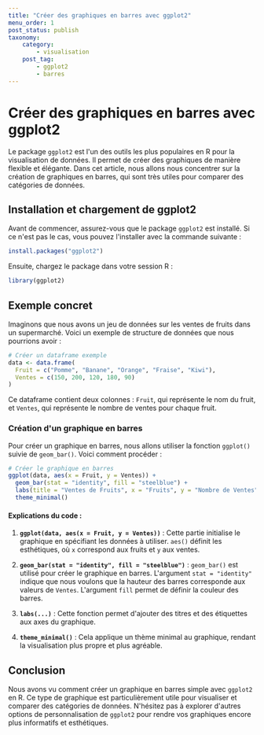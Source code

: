 ```yaml
---
title: "Créer des graphiques en barres avec ggplot2"
menu_order: 1
post_status: publish
taxonomy:
    category:
        - visualisation
    post_tag:
        - ggplot2
        - barres
---
```


# Créer des graphiques en barres avec ggplot2

Le package `ggplot2` est l'un des outils les plus populaires en R pour la visualisation de données. Il permet de créer des graphiques de manière flexible et élégante. Dans cet article, nous allons nous concentrer sur la création de graphiques en barres, qui sont très utiles pour comparer des catégories de données.

## Installation et chargement de ggplot2

Avant de commencer, assurez-vous que le package `ggplot2` est installé. Si ce n'est pas le cas, vous pouvez l'installer avec la commande suivante :

```R
install.packages("ggplot2")
```

Ensuite, chargez le package dans votre session R :

```R
library(ggplot2)
```

## Exemple concret

Imaginons que nous avons un jeu de données sur les ventes de fruits dans un supermarché. Voici un exemple de structure de données que nous pourrions avoir :

```R
# Créer un dataframe exemple
data <- data.frame(
  Fruit = c("Pomme", "Banane", "Orange", "Fraise", "Kiwi"),
  Ventes = c(150, 200, 120, 180, 90)
)
```

Ce dataframe contient deux colonnes : `Fruit`, qui représente le nom du fruit, et `Ventes`, qui représente le nombre de ventes pour chaque fruit.

### Création d'un graphique en barres

Pour créer un graphique en barres, nous allons utiliser la fonction `ggplot()` suivie de `geom_bar()`. Voici comment procéder :

```R
# Créer le graphique en barres
ggplot(data, aes(x = Fruit, y = Ventes)) +
  geom_bar(stat = "identity", fill = "steelblue") +
  labs(title = "Ventes de Fruits", x = "Fruits", y = "Nombre de Ventes") +
  theme_minimal()
```

#### Explications du code :

1. **`ggplot(data, aes(x = Fruit, y = Ventes))`** : Cette partie initialise le graphique en spécifiant les données à utiliser. `aes()` définit les esthétiques, où `x` correspond aux fruits et `y` aux ventes.

2. **`geom_bar(stat = "identity", fill = "steelblue")`** : `geom_bar()` est utilisé pour créer le graphique en barres. L'argument `stat = "identity"` indique que nous voulons que la hauteur des barres corresponde aux valeurs de `Ventes`. L'argument `fill` permet de définir la couleur des barres.

3. **`labs(...)`** : Cette fonction permet d'ajouter des titres et des étiquettes aux axes du graphique.

4. **`theme_minimal()`** : Cela applique un thème minimal au graphique, rendant la visualisation plus propre et plus agréable.

## Conclusion

Nous avons vu comment créer un graphique en barres simple avec `ggplot2` en R. Ce type de graphique est particulièrement utile pour visualiser et comparer des catégories de données. N'hésitez pas à explorer d'autres options de personnalisation de `ggplot2` pour rendre vos graphiques encore plus informatifs et esthétiques.

